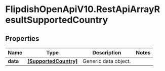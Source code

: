 # FlipdishOpenApiV10.RestApiArrayResultSupportedCountry

## Properties
Name | Type | Description | Notes
------------ | ------------- | ------------- | -------------
**data** | [**[SupportedCountry]**](SupportedCountry.md) | Generic data object. | 


